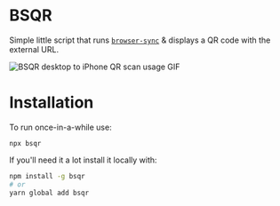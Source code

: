 # BSQR

Simple little script that runs [`browser-sync`](https://www.browsersync.io/) & displays a QR code with the external URL.

![BSQR desktop to iPhone QR scan usage GIF](https://media.giphy.com/media/iDxglQkeeLFUjINoR7/giphy.gif)

# Installation

To run once-in-a-while use:

```
npx bsqr
```

If you'll need it a lot install it locally with:

``` bash
npm install -g bsqr
# or
yarn global add bsqr
```
